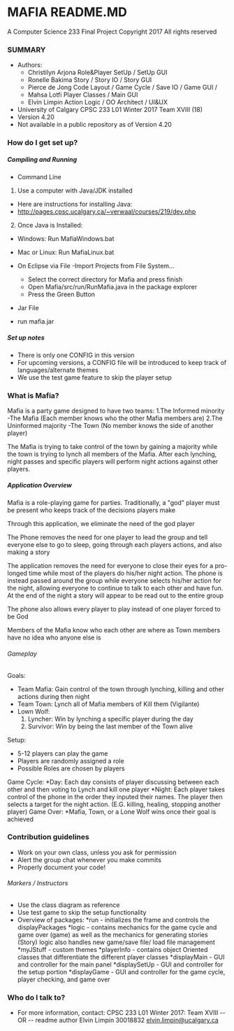 # MAFIA README.MD #

A Computer Science 233 Final Project
Copyright 2017 All rights reserved

### SUMMARY ###

* Authors:
   * Christilyn Arjona	Role&Player SetUp / SetUp GUI
   * Ronelle Bakima		Story / Story IO / Story GUI
   * Pierce de Jong		Code Layout / Game Cycle / Save IO / Game GUI /
   * Mahsa Lotfi		Player Classes / Main GUI
   * Elvin Limpin		Action Logic / OO Architect / UI&UX
* University of Calgary CPSC 233 L01 Winter 2017 Team XVIII (18)
* Version 4.20
* Not available in a public repository as of Version 4.20

### How do I get set up? ###

##### Compiling and Running ######

* Command Line
1) Use a computer with Java/JDK installed
* Here are instructions for installing Java:
* http://pages.cpsc.ucalgary.ca/~verwaal/courses/219/dev.php

2) Once Java is Installed:
* Windows: Run MafiaWindows.bat
* Mac or Linux: Run MafiaLinux.bat


* On Eclipse via File -Import Projects from File System...
  * Select the correct directory for Mafia and press finish
  * Open Mafia/src/run/RunMafia.java in the package explorer
  * Press the Green Button
  

* Jar File
* run mafia.jar

##### Set up notes ######

* There is only one CONFIG in this version
* For upcoming versions, a CONFIG file will be introduced
    to keep track of languages/alternate themes
* We use the test game feature to skip the player setup

### What is Mafia? ###

Mafia is a party game designed to have two teams:
	1.The Informed minority -The Mafia (Each member knows who the other Mafia members are)
	2.The Uninformed majority -The Town (No member knows the side of another player)

The Mafia is trying to take control of the town by gaining a majority while
the town is trying to lynch all members of the Mafia. After each lynching,
night passes and specific players will perform night actions against other 
players.


##### Application Overview ######

Mafia is a role-playing game for parties.
Traditionally, a "god" player must be present
who keeps track of the decisions players make

Through this application, we eliminate the
need of the god player

The Phone removes the need for one player to lead the group and tell everyone else
to go to sleep, going through each players actions, and also making a story

The application removes the need for everyone to close their eyes for a pro-longed time
while most of the players do his/her night action. The phone is instead passed around the 
group while everyone selects his/her action for the night, allowing everyone to continue
to talk to each other and have fun. At the end of the night a story will appear to be read
out to the entire group
 
The phone also allows every player to play instead of one player
forced to be God 

Members of the Mafia know who each other are where as Town members
have no idea who anyone else is

###### Gameplay #####

Goals:
* Team Mafia: Gain control of the town through lynching, killing 
	and other actions during then night
* Team Town: Lynch all of Mafia members of Kill them (Vigilante)
* Lown Wolf:
	1. Lyncher: Win by lynching a specific player during the day
	2. Survivor: Win by being the last member of the Town alive

Setup:
* 5-12 players can play the game
* Players are randomly assigned a role
* Possible Roles are chosen by players

Game Cycle:
*Day: Each day consists of player discussing between each other
and then voting to Lynch and kill one player
*Night: Each player takes control of the phone in the order they
inputed their names. The player then selects a target for the 
night action. (E.G. killing, healing, stopping another player)
Game Over:
*Mafia, Town, or a Lone Wolf wins once their goal
is achieved

### Contribution guidelines ###

* Work on your own class, unless you ask for permission
* Alert the group chat whenever you make commits
* Properly document your code!

###### Markers / Instructors ######

* Use the class diagram as reference
* Use test game to skip the setup functionality
* Overview of packages:
    *run - initializes the frame and controls the displayPackages
    *logic - contains mechanics for the game cycle and game
    over (game) as well as the mechanics for generating
    stories (Story)
    logic also handles new game/save file/ load file management
    *myJStuff - custom themes
    *playerInfo - contains object Oriented classes that
    differentiate the different player classes
    *displayMain - GUI and controller for the main panel
    *displaySetUp - GUI and controller for the setup portion
    *displayGame - GUI and controller for the game cycle,
    player checking, and game over

### Who do I talk to? ###

* For more information, contact:
	CPSC 233 L01 Winter 2017: Team XVIII
	-- OR --
	readme author
	Elvin Limpin 30018832
	elvin.limpin@ucalgary.ca